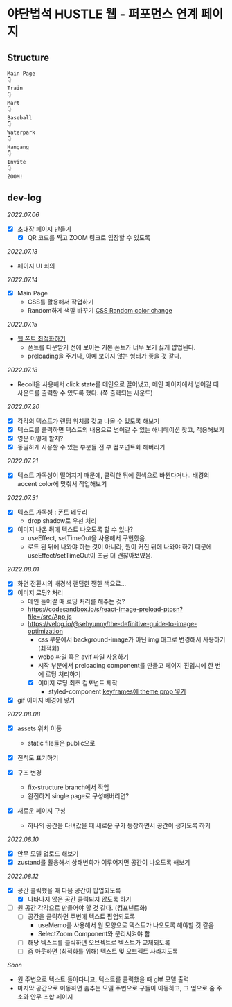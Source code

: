 # 야단법석 HUSTLE 웹 - 퍼포먼스 연계 페이지

## Structure

```
Main Page
👇
Train
👇
Mart
👇
Baseball
👇
Waterpark
👇
Hangang
👇
Invite
👇
ZOOM!
```

## dev-log

_2022.07.06_

- [x] 초대장 페이지 만들기
  - [x] QR 코드를 찍고 ZOOM 링크로 입장할 수 있도록

_2022.07.13_

- 페이지 UI 회의

_2022.07.14_

- [x] Main Page
  - CSS를 활용해서 작업하기
  - Random하게 색깔 바꾸기 [CSS Random color change](https://stackoverflow.com/questions/25507496/css-change-text-color-randomly)

_2022.07.15_

- [웹 폰트 최적화하기](https://velog.io/@vnthf/%EC%9B%B9%ED%8F%B0%ED%8A%B8-%EC%B5%9C%EC%A0%81%ED%99%94-%ED%95%98%EA%B8%B0)
  - 폰트를 다운받기 전에 보이는 기본 폰트가 너무 보기 싫게 팝업된다.
  - preloading을 주거나, 아예 보이지 않는 형태가 좋을 것 같다.

_2022.07.18_

- Recoil을 사용해서 click state를 메인으로 끌어냈고, 메인 페이지에서 넘어갈 때 사운드를 출력할 수 있도록 했다. (쭉 출력되는 사운드)

_2022.07.20_

- [x] 각각의 텍스트가 랜덤 위치를 갖고 나올 수 있도록 해보기
- [x] 텍스트를 클릭하면 텍스트의 내용으로 넘어갈 수 있는 애니메이션 찾고, 적용해보기
- [x] 영문 어떻게 할지?
- [x] 동일하게 사용할 수 있는 부분들 전 부 컴포넌트화 해버리기

_2022.07.21_

- [x] 텍스트 가독성이 떨어지기 때문에, 클릭한 뒤에 흰색으로 바뀐다거나.. 배경의 accent color에 맞춰서 작업해보기

_2022.07.31_

- [x] 텍스트 가독성 : 폰트 테두리
  - drop shadow로 우선 처리
- [x] 이미지 나온 뒤에 텍스트 나오도록 할 수 있나?
  - useEffect, setTimeOut을 사용해서 구현했음.
  - 로드 된 뒤에 나와야 하는 것이 아니라, 원이 커진 뒤에 나와야 하기 때문에 useEffect/setTimeOut이 조금 더 괜찮아보였음.

_2022.08.01_

- [x] 화면 전환시의 배경색 랜덤한 쨍한 색으로...
- [x] 이미지 로딩? 처리
  - 메인 들어갈 때 로딩 처리를 해주는 것?
  - https://codesandbox.io/s/react-image-preload-ptosn?file=/src/App.js
  - https://velog.io/@sehyunny/the-definitive-guide-to-image-optimization
    - css 부분에서 background-image가 아닌 img 태그로 변경해서 사용하기 (최적화)
    - webp 파일 혹은 avif 파일 사용하기
    - 시작 부분에서 preloading component를 만들고 페이지 진입시에 한 번에 로딩 처리하기
    - [x] 이미지 로딩 최초 컴포넌트 제작
      - styled-component [keyframes에 theme prop 넣기](https://stackoverflow.com/questions/50802681/how-to-pass-props-to-keyframes-in-styled-component-with-react)
- [x] gif 이미지 배경에 넣기

_2022.08.08_

- [x] assets 위치 이동
  - static file들은 public으로
- [x] 진척도 표기하기
- [x] 구조 변경

  - fix-structure branch에서 작업
  - 완전하게 single page로 구성해버리면?

- [x] 새로운 페이지 구성
  - 하나의 공간을 다녀갔을 때 새로운 구가 등장하면서 공간이 생기도록 하기

_2022.08.10_

- [x] 안무 모델 업로드 해보기
- [x] zustand를 활용해서 상태변화가 이루어지면 공간이 나오도록 해보기

_2022.08.12_

- [x] 공간 클릭했을 때 다음 공간이 팝업되도록
  - [x] 나타나지 않은 공간 클릭되지 않도록 하기
- [ ] 원 공간 각각으로 만들어야 할 것 같다. (컴포넌트화)
  - [ ] 공간을 클릭하면 주변에 텍스트 팝업되도록
    - useMemo를 사용해서 원 모양으로 텍스트가 나오도록 해야할 것 같음
    - SelectZoom Component와 분리시켜야 함
  - [ ] 해당 텍스트를 클릭하면 오브젝트로 텍스트가 교체되도록
  - [ ] 줌 아웃하면 (최적화를 위해) 텍스트 및 오브젝트 사라지도록

_Soon_

- 원 주변으로 텍스트 돌아다니고, 텍스트를 클릭했을 때 gltf 모델 출력
- 마지막 공간으로 이동하면 춤추는 모델 주변으로 구들이 이동하고, 그 옆으로 줌 주소와 안무 조합 페이지
